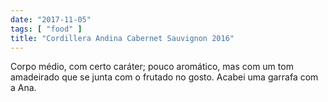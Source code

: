 ```yaml
---
date: "2017-11-05"
tags: [ "food" ]
title: "Cordillera Andina Cabernet Sauvignon 2016"
---
```

Corpo médio, com certo caráter; pouco aromático, mas com um tom amadeirado que se junta com o frutado no gosto. Acabei uma garrafa com a Ana.
